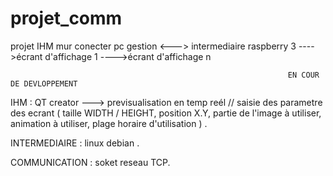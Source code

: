 # projet_comm
projet IHM mur conecter pc gestion <---> intermediaire raspberry 3 ---->écrant d'affichage 1
                                                                   ---->écrant d'affichage n


                                                                  
                                                                  EN COUR DE DEVLOPPEMENT
                                                                  
IHM : QT creator ---> previsualisation en temp reél // saisie des parametre des ecrant ( taille WIDTH / HEIGHT, position X.Y, partie de l'image à utiliser, animation à utiliser, plage horaire d'utilisation ) .  

INTERMEDIAIRE : linux debian .  

COMMUNICATION : soket reseau TCP.  
